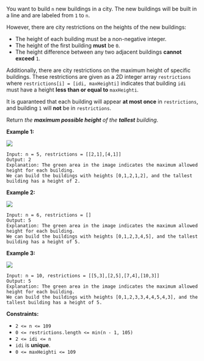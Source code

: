 You want to build `n` new buildings in a city. The new buildings will be built
in a line and are labeled from `1` to `n`.

However, there are city restrictions on the heights of the new buildings:

  * The height of each building must be a non-negative integer.
  * The height of the first building **must** be `0`.
  * The height difference between any two adjacent buildings **cannot exceed** `1`.

Additionally, there are city restrictions on the maximum height of specific
buildings. These restrictions are given as a 2D integer array `restrictions`
where `restrictions[i] = [idi, maxHeighti]` indicates that building `idi` must
have a height **less than or equal to** `maxHeighti`.

It is guaranteed that each building will appear **at most once** in
`restrictions`, and building `1` will **not** be in `restrictions`.

Return _the **maximum possible height** of the **tallest** building_.



**Example 1:**

![](https://assets.leetcode.com/uploads/2021/04/08/ic236-q4-ex1-1.png)

    
    
    Input: n = 5, restrictions = [[2,1],[4,1]]
    Output: 2
    Explanation: The green area in the image indicates the maximum allowed height for each building.
    We can build the buildings with heights [0,1,2,1,2], and the tallest building has a height of 2.

**Example 2:**

![](https://assets.leetcode.com/uploads/2021/04/08/ic236-q4-ex2.png)

    
    
    Input: n = 6, restrictions = []
    Output: 5
    Explanation: The green area in the image indicates the maximum allowed height for each building.
    We can build the buildings with heights [0,1,2,3,4,5], and the tallest building has a height of 5.
    

**Example 3:**

![](https://assets.leetcode.com/uploads/2021/04/08/ic236-q4-ex3.png)

    
    
    Input: n = 10, restrictions = [[5,3],[2,5],[7,4],[10,3]]
    Output: 5
    Explanation: The green area in the image indicates the maximum allowed height for each building.
    We can build the buildings with heights [0,1,2,3,3,4,4,5,4,3], and the tallest building has a height of 5.
    



**Constraints:**

  * `2 <= n <= 109`
  * `0 <= restrictions.length <= min(n - 1, 105)`
  * `2 <= idi <= n`
  * `idi` is **unique**.
  * `0 <= maxHeighti <= 109`

